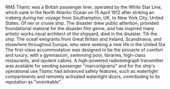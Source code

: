 #
RMS Titanic was a British passenger liner, operated by the White Star Line, which sank in the North Atlantic Ocean on 15 April 1912 after striking an iceberg during her  voyage from Southampton, UK, to New York City, United States. 
Of ner or cruise ship. The disaster drew public attention, provided foundational material for the disaster film genre, and has inspired many artistic works.naval architect of the shipyard, died in the disaster.
Tih the ship. The oceaf emigrants from Great Britain and Ireland, Scandinavia, and elsewhere throughout Europe, who were seeking a new life in the United Sta
The first-class accommodation was designed to be the pinnacle of comfort and luxury, with a gymnasium, swimming pool, libraries, high-class restaurants, and opulent cabins. A high-powered radiotelegraph transmitter was available for sending passenger "marconigrams" and for the ship's operational use.Titanic had advanced safety features, such as watertight compartments and remotely activated watertight doors, contributing to its reputation as "unsinkable".

